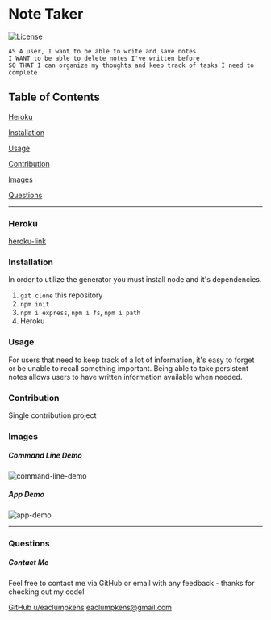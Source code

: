 
# Note Taker
[![License](https://img.shields.io/badge/license-Other-orange)](https://opensource.org/licenses)

```
AS A user, I want to be able to write and save notes
I WANT to be able to delete notes I've written before
SO THAT I can organize my thoughts and keep track of tasks I need to complete
```

## Table of Contents

[Heroku](#heroku)

[Installation](#installation)

[Usage](#usage)

[Contribution](#contribution)

[Images](#images)

[Questions](#questions)

----
<a name="heroku"></a>
### Heroku

[heroku-link]()

<a name="installation"></a>
### Installation

In order to utilize the generator you must install node and it's dependencies.

1. `git clone` this repository
2. `npm init`
3. `npm i express`, `npm i fs`, `npm i path`
4. Heroku

<a name="usage"></a>
### Usage

For users that need to keep track of a lot of information, it's easy to forget or be unable to recall something important. Being able to take persistent notes allows users to have written information available when needed.

<a name="contribution"></a>
### Contribution

Single contribution project 

<a name="images"></a>
### Images

##### Command Line Demo
![command-line-demo]()

##### App Demo
![app-demo]()

----

<a name="questions"></a>
### Questions
##### Contact Me

Feel free to contact me via GitHub or email with any feedback - thanks for checking out my code!

[GitHub u/eaclumpkens](https://github.com/eaclumpkens)
eaclumpkens@gmail.com